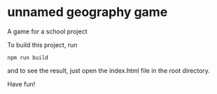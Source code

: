 # unnamed geography game

A game for a school project

To build this project, run 

```
npm run build
```

and to see the result, just open the index.html file in the root directory.

Have fun!